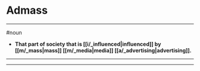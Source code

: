 # Admass
---
#noun
- **That part of society that is [[i/_influenced|influenced]] by [[m/_mass|mass]] [[m/_media|media]] [[a/_advertising|advertising]].**
---
---
